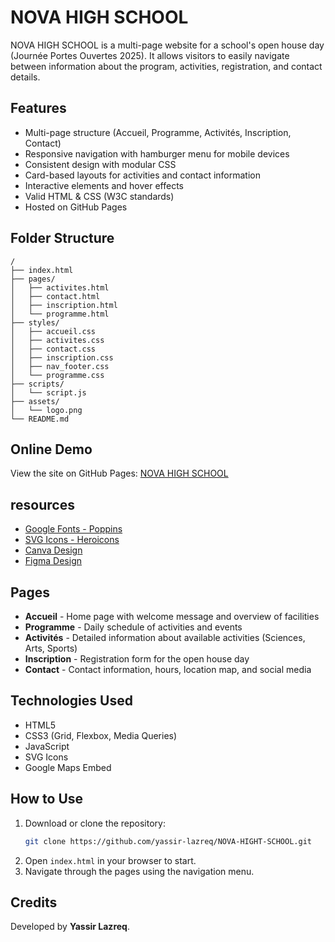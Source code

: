 # NOVA HIGH SCHOOL

NOVA HIGH SCHOOL is a multi-page website for a school's open house day (Journée Portes Ouvertes 2025). It allows visitors to easily navigate between information about the program, activities, registration, and contact details.

## Features

- Multi-page structure (Accueil, Programme, Activités, Inscription, Contact)
- Responsive navigation with hamburger menu for mobile devices
- Consistent design with modular CSS
- Card-based layouts for activities and contact information
- Interactive elements and hover effects
- Valid HTML & CSS (W3C standards)
- Hosted on GitHub Pages

## Folder Structure

```
/
├── index.html
├── pages/
│   ├── activites.html
│   ├── contact.html
│   ├── inscription.html
│   └── programme.html
├── styles/
│   ├── accueil.css
│   ├── activites.css
│   ├── contact.css
│   ├── inscription.css
│   ├── nav_footer.css
│   └── programme.css
├── scripts/
│   └── script.js
├── assets/
│   └── logo.png
└── README.md
```

## Online Demo

View the site on GitHub Pages: [NOVA HIGH SCHOOL](https://yassir-lazreq.github.io/NOVA-HIGHT-SCHOOL/)

## resources
- [Google Fonts - Poppins](https://fonts.google.com/specimen/Poppins)
- [SVG Icons - Heroicons](https://heroicons.com/)
- [Canva Design](https://www.canva.com/design/DAG2haVSZ1c/8JxEslMTum6A8BS7JgTCfQ/edit?utm_content=DAG2haVSZ1c&utm_campaign=designshare&utm_medium=link2&utm_source=sharebutton)
- [Figma Design](https://www.figma.com/design/c8rp8RaqnxYJfwjfqFiEKT/NOVA-HIGHT-SCHOOL?node-id=1-2&t=Dpn1yaF9mdCddBRj-1)
## Pages

- **Accueil** - Home page with welcome message and overview of facilities
- **Programme** - Daily schedule of activities and events
- **Activités** - Detailed information about available activities (Sciences, Arts, Sports)
- **Inscription** - Registration form for the open house day
- **Contact** - Contact information, hours, location map, and social media

## Technologies Used

- HTML5
- CSS3 (Grid, Flexbox, Media Queries)
- JavaScript 
- SVG Icons
- Google Maps Embed

## How to Use

1. Download or clone the repository:
    ```bash
    git clone https://github.com/yassir-lazreq/NOVA-HIGHT-SCHOOL.git
    ```
2. Open `index.html` in your browser to start.
3. Navigate through the pages using the navigation menu.

## Credits

Developed by **Yassir Lazreq**.
